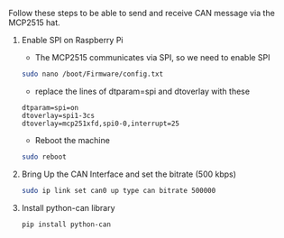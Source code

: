 Follow these steps to be able to send and receive CAN message via the MCP2515 hat.
1. Enable SPI on Raspberry Pi
    - The MCP2515 communicates via SPI, so we need to enable SPI
    ```bash
    sudo nano /boot/Firmware/config.txt
    ```
    - replace the lines of dtparam=spi and dtoverlay with these
    ```
    dtparam=spi=on
    dtoverlay=spi1-3cs
    dtoverlay=mcp251xfd,spi0-0,interrupt=25
    ```
    - Reboot the machine
    ```bash
    sudo reboot
    ```

2. Bring Up the CAN Interface and set the bitrate (500 kbps)
    ```bash
    sudo ip link set can0 up type can bitrate 500000
    ```

3. Install python-can library
    ```bash
    pip install python-can
    ```
